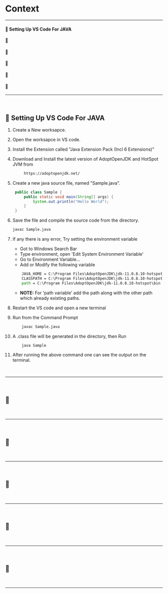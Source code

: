 # **Context**
------------

#### :beginner: Setting Up VS Code For JAVA
#### :beginner:
#### :beginner:
#### :beginner:
#### :beginner:
#### :beginner:

--------------

<br>

## :beginner: Setting Up VS Code For JAVA

1. Create a New worksapce.
2. Open the worksapce in VS code.
3. Install the Extension called "Java Extension Pack (Incl 6 Extensions)"
4. Download and Install the latest version of AdoptOpenJDK and HotSpot JVM from
   ```html
        https://adoptopenjdk.net/
   ```

5. Create a new java source file, named "Sample.java".
   ```java
    public class Sample {
        public static void main(String[] args) {
            System.out.println("Hello World");
        }
    }
    ```
6. Save the file and compile the source code from the directory.
    ```cmd
    javac Sample.java
    ```
7. If any there is any error, Try setting the environment variable
    - Got to Windows Search Bar
    - Type environment, open 'Edit System Environment Variable'
    - Go to Environment Variable...
    - Add or Modify the following variable
    ```cmd
        JAVA_HOME = C:\Program Files\AdoptOpenJDK\jdk-11.0.8.10-hotspot
        CLASSPATH = C:\Program Files\AdoptOpenJDK\jdk-11.0.8.10-hotspot\lib;.
        path = C:\Program Files\AdoptOpenJDK\jdk-11.0.8.10-hotspot\bin
    ```
    - **NOTE:** For 'path variable' add the path along with the other path which already existing paths.

8. Restart the VS code and open a new terminal
9.  Run from the Command Prompt
    ```cmd
        javac Sample.java
    ```
10. A .class file will be generated in the directory, then Run
    ```cmd
        java Sample
    ```
11. After running the above command one can see the output on the terminal.



<br>

--------------

<br>

## :beginner:

<br>

--------------

<br>

## :beginner:

<br>

--------------

<br>

## :beginner:

<br>

--------------

<br>

## :beginner:

<br>

--------------

<br>

## :beginner:

<br>

--------------
